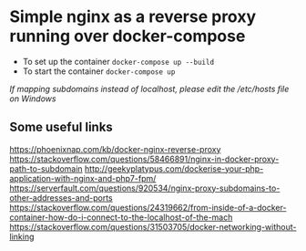 # Simple nginx as a reverse proxy running over docker-compose
- To set up the container
`docker-compose up --build` 
- To start the container
`docker-compose up`

<em>If mapping subdomains instead of localhost, please edit the /etc/hosts file on Windows</em>

## Some useful links
https://phoenixnap.com/kb/docker-nginx-reverse-proxy 
https://stackoverflow.com/questions/58466891/nginx-in-docker-proxy-path-to-subdomain 
http://geekyplatypus.com/dockerise-your-php-application-with-nginx-and-php7-fpm/ 
https://serverfault.com/questions/920534/nginx-proxy-subdomains-to-other-addresses-and-ports
https://stackoverflow.com/questions/24319662/from-inside-of-a-docker-container-how-do-i-connect-to-the-localhost-of-the-mach
https://stackoverflow.com/questions/31503705/docker-networking-without-linking
